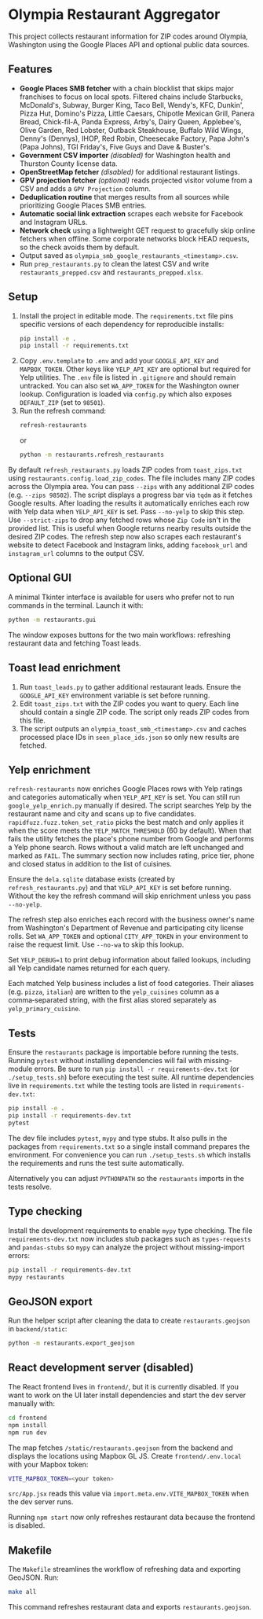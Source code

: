 # Olympia Restaurant Aggregator

This project collects restaurant information for ZIP codes around Olympia, Washington using the Google Places API and optional public data sources.

## Features

- **Google Places SMB fetcher** with a chain blocklist that skips major
  franchises to focus on local spots. Filtered chains include Starbucks,
  McDonald's, Subway, Burger King, Taco Bell, Wendy's, KFC, Dunkin', Pizza Hut,
  Domino's Pizza, Little Caesars, Chipotle Mexican Grill, Panera Bread,
  Chick-fil-A, Panda Express, Arby's, Dairy Queen, Applebee's, Olive Garden,
  Red Lobster, Outback Steakhouse, Buffalo Wild Wings, Denny's (Dennys), IHOP,
  Red Robin, Cheesecake Factory, Papa John's (Papa Johns), TGI Friday's,
  Five Guys and Dave & Buster's.
- **Government CSV importer** *(disabled)* for Washington health and Thurston County license data.
- **OpenStreetMap fetcher** *(disabled)* for additional restaurant listings.
- **GPV projection fetcher** *(optional)* reads projected visitor volume from a
  CSV and adds a `GPV Projection` column.
- **Deduplication routine** that merges results from all sources while prioritizing Google Places SMB entries.
- **Automatic social link extraction** scrapes each website for Facebook and Instagram URLs.
- **Network check** using a lightweight GET request to gracefully skip online
  fetchers when offline. Some corporate networks block HEAD requests, so the
  check avoids them by default.
- Output saved as `olympia_smb_google_restaurants_<timestamp>.csv`.
- Run `prep_restaurants.py` to clean the latest CSV and write
  `restaurants_prepped.csv` and `restaurants_prepped.xlsx`.

## Setup

1. Install the project in editable mode. The `requirements.txt` file pins
   specific versions of each dependency for reproducible installs:
   ```bash
   pip install -e .
   pip install -r requirements.txt
   ```
2. Copy `.env.template` to `.env` and add your `GOOGLE_API_KEY` and
   `MAPBOX_TOKEN`. Other keys like `YELP_API_KEY` are optional but required for
   Yelp utilities. The `.env` file is listed in `.gitignore` and should remain
   untracked. You can also set `WA_APP_TOKEN` for the Washington owner lookup.
   Configuration is loaded via `config.py` which also exposes
   `DEFAULT_ZIP` (set to `98501`).
3. Run the refresh command:
   ```bash
   refresh-restaurants
   ```
   or
   ```bash
   python -m restaurants.refresh_restaurants
   ```

By default `refresh_restaurants.py` loads ZIP codes from `toast_zips.txt` using
`restaurants.config.load_zip_codes`. The file includes many ZIP codes across the
Olympia area. You can pass `--zips` with any additional ZIP codes (e.g.
`--zips 98502`). The script displays a progress bar via `tqdm` as it fetches
Google results. After loading the results it automatically enriches each row
with Yelp data when `YELP_API_KEY` is set. Pass `--no-yelp` to skip this step.
Use `--strict-zips` to drop any fetched rows whose `Zip Code` isn't in the
provided list. This is useful when Google returns nearby results outside the
desired ZIP codes.
The refresh step now also scrapes each restaurant's website to detect Facebook
and Instagram links, adding `facebook_url` and `instagram_url` columns to the
output CSV.

## Optional GUI

A minimal Tkinter interface is available for users who prefer not to run
commands in the terminal. Launch it with:

```bash
python -m restaurants.gui
```

The window exposes buttons for the two main workflows: refreshing restaurant
data and fetching Toast leads.

## Toast lead enrichment

1. Run `toast_leads.py` to gather additional restaurant leads. Ensure the `GOOGLE_API_KEY` environment variable is set before running.
2. Edit `toast_zips.txt` with the ZIP codes you want to query. Each line should
   contain a single ZIP code. The script only reads ZIP codes from this file.
3. The script outputs an `olympia_toast_smb_<timestamp>.csv` and caches processed place IDs in `seen_place_ids.json` so only new results are fetched.

## Yelp enrichment

`refresh-restaurants` now enriches Google Places rows with Yelp ratings and
categories automatically when `YELP_API_KEY` is set. You can still run
`google_yelp_enrich.py` manually if desired. The script searches Yelp by the
restaurant name and city and scans
up to five candidates. `rapidfuzz.fuzz.token_set_ratio` picks the best match and
only applies it when the score meets the `YELP_MATCH_THRESHOLD` (60 by default).
When that fails the utility fetches the place's phone number from Google and
performs a Yelp phone search. Rows without a valid match are left unchanged and
marked as `FAIL`. The summary section now includes rating, price tier, phone and
closed status in addition to the list of cuisines.

Ensure the `dela.sqlite` database exists (created by `refresh_restaurants.py`)
and that `YELP_API_KEY` is set before running. Without the key the refresh
command will skip enrichment unless you pass `--no-yelp`.

The refresh step also enriches each record with the business owner's name from
Washington's Department of Revenue and participating city license rolls. Set
`WA_APP_TOKEN` and optional `CITY_APP_TOKEN` in your environment to raise the
request limit. Use `--no-wa` to skip this lookup.

Set `YELP_DEBUG=1` to print debug information about failed lookups, including
all Yelp candidate names returned for each query.

Each matched Yelp business includes a list of food categories. Their aliases
(e.g. `pizza`, `italian`) are written to the `yelp_cuisines` column as a
comma‑separated string, with the first alias stored separately as
`yelp_primary_cuisine`.

## Tests

Ensure the `restaurants` package is importable before running the tests.
Running `pytest` without installing dependencies will fail with missing-module
errors. Be sure to run `pip install -r requirements-dev.txt` (or
`./setup_tests.sh`) before executing the test suite. All runtime
dependencies live in `requirements.txt` while the testing tools are listed in
`requirements-dev.txt`:

```bash
pip install -e .
pip install -r requirements-dev.txt
pytest
```

The dev file includes `pytest`, `mypy` and type stubs. It also pulls in the
packages from `requirements.txt` so a single install command prepares the
environment. For convenience you can run `./setup_tests.sh` which installs the
requirements and runs the test suite automatically.

Alternatively you can adjust `PYTHONPATH` so the `restaurants` imports in the
tests resolve.

## Type checking

Install the development requirements to enable `mypy` type checking. The file
`requirements-dev.txt` now includes stub packages such as `types-requests` and
`pandas-stubs` so `mypy` can analyze the project without missing-import errors:

```bash
pip install -r requirements-dev.txt
mypy restaurants
```

## GeoJSON export

Run the helper script after cleaning the data to create `restaurants.geojson` in
`backend/static`:

```bash
python -m restaurants.export_geojson
```

## React development server (disabled)

The React frontend lives in `frontend/`, but it is currently disabled. If you
want to work on the UI later install dependencies and start the dev server
manually with:

```bash
cd frontend
npm install
npm run dev
```

The map fetches `/static/restaurants.geojson` from the backend and displays the
locations using Mapbox GL JS. Create `frontend/.env.local` with your Mapbox
token:

```bash
VITE_MAPBOX_TOKEN=<your token>
```

`src/App.jsx` reads this value via `import.meta.env.VITE_MAPBOX_TOKEN` when the
dev server runs.

Running `npm start` now only refreshes restaurant data because the frontend is
disabled.

## Makefile

The `Makefile` streamlines the workflow of refreshing data and exporting GeoJSON. Run:

```bash
make all
```

This command refreshes restaurant data and exports `restaurants.geojson`.
